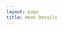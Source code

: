 ```yaml
---
layout: page
title: Hook Details
---
```


<script setup>
    import HooksDetails from '@/components/HooksDetails.vue'
</script>

<HooksDetails />
